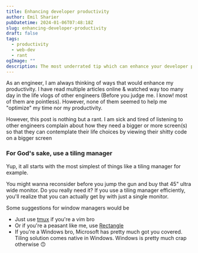 ```yaml
---
title: Enhancing developer productivity
author: Emil Sharier
pubDatetime: 2024-01-06T07:48:18Z
slug: enhancing-developer-productivity
draft: false
tags:
  - productivity
  - web-dev
  - rant
ogImage: ""
description: The most underrated tip which can enhance your developer productivity
---
```


As an engineer, I am always thinking of ways that would enhance my productivity. I have read multiple articles online & watched way too many day in the life vlogs of other engineers (Before you judge me. I know! most of them are pointless). However, none of them seemed to help me "optimize" my time nor my productivity.

However, this post is nothing but a rant. I am sick and tired of listening to other engineers complain about how they need a bigger or more screen(s) so that they can contemplate their life choices by viewing their shitty code on a bigger screen

### For God's sake, use a tiling manager

Yup, it all starts with the most simplest of things like a tiling manager for example.

You might wanna reconsider before you jump the gun and buy that 45" ultra wide monitor. Do you really need it? If you use a tiling manager efficiently, you'll realize that you can actually get by with just a single monitor.

Some suggestions for window managers would be

- Just use [tmux](https://github.com/tmux/tmux/wiki) if you're a vim bro
- Or if you're a peasant like me, use [Rectangle](https://rectangleapp.com/)
- If you're a Windows bro, Microsoft has pretty much got you covered. Tiling solution comes native in Windows. Windows is pretty much crap otherwise 🙃
